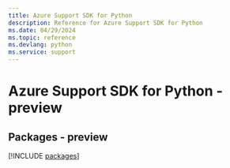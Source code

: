 ```yaml
---
title: Azure Support SDK for Python
description: Reference for Azure Support SDK for Python
ms.date: 04/29/2024
ms.topic: reference
ms.devlang: python
ms.service: support
---
```

# Azure Support SDK for Python - preview
## Packages - preview
[!INCLUDE [packages](support-index.md)]